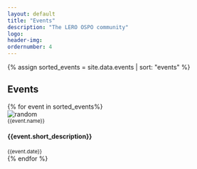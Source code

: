 ```yaml
---
layout: default
title: "Events"
description: "The LERO OSPO community"
logo:
header-img:
ordernumber: 4
---
```


{% assign sorted_events = site.data.events | sort: "events" %}

<section class="py-5">
  <div class="custom-container">
    <h2 class="mb-3 text-center">Events</h2>
    <!-- <p class="text-justify">
      An event is something that happens, especially when it is unusual or important. You can use events to describe
      all the things that are happening in a particular situation.
    </p> -->
  </div>
  <div class="custom-container">
    <div class="row">
      {% for event in sorted_events%}
        <div class="col-sm-12 col-md-6 col-lg-4 mb-4">
          <div class="card text-white card-has-bg click-col"
            style="background-image:url('https://source.unsplash.com/600x900/?tech,street');">
            <img class="card-img d-none" src="https://source.unsplash.com/600x900/?tech,street"alt="random">
            <div class="card-img-overlay d-flex flex-column">
              <div class="card-body">
                <small class="card-meta mb-2">{{event.name}}</small>
                <h4 class="card-title mt-0 "><a class="text-white" herf="{{site.baseurl}}">{{event.short_description}}</a></h4>
                <small class="text-underline"><i class="far fa-clock"></i> {{event.date}} </small>
              </div>
              <!-- <div class="card-footer">
                <div class="media">
                  <div class="media-body">
                    <h6 class="my-0 text-white d-block">Organizer</h6>
                    <small>Organiz description</small>
                  </div>
                </div>
              </div> -->
            </div>
          </div>
        </div>
      {% endfor %}
    </div>
  </div>

</section>
